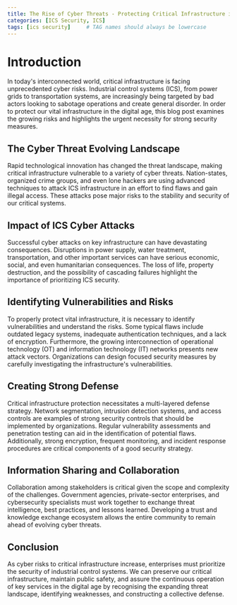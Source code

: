 ```yaml
---
title: The Rise of Cyber Threats - Protecting Critical Infrastructure in the Digital Age
categories: [ICS Security, ICS]
tags: [ics security]     # TAG names should always be lowercase
---
```


# Introduction

In today's interconnected world, critical infrastructure is facing unprecedented cyber risks. Industrial control systems (ICS), from power grids to transportation systems, are increasingly being targeted by bad actors looking to sabotage operations and create general disorder. In order to protect our vital infrastructure in the digital age, this blog post examines the growing risks and highlights the urgent necessity for strong security measures.

## The Cyber Threat Evolving Landscape

Rapid technological innovation has changed the threat landscape, making critical infrastructure vulnerable to a variety of cyber threats. Nation-states, organized crime groups, and even lone hackers are using advanced techniques to attack ICS infrastructure in an effort to find flaws and gain illegal access. These attacks pose major risks to the stability and security of our critical systems.

## Impact of ICS Cyber Attacks 

Successful cyber attacks on key infrastructure can have devastating consequences. Disruptions in power supply, water treatment, transportation, and other important services can have serious economic, social, and even humanitarian consequences. The loss of life, property destruction, and the possibility of cascading failures highlight the importance of prioritizing ICS security.

## Identifyting Vulnerabilities and Risks

To properly protect vital infrastructure, it is necessary to identify vulnerabilities and understand the risks. Some typical flaws include outdated legacy systems, inadequate authentication techniques, and a lack of encryption. Furthermore, the growing interconnection of operational technology (OT) and information technology (IT) networks presents new attack vectors. Organizations can design focused security measures by carefully investigating the infrastructure's vulnerabilities.

## Creating Strong Defense

Critical infrastructure protection necessitates a multi-layered defense strategy. Network segmentation, intrusion detection systems, and access controls are examples of strong security controls that should be implemented by organizations. Regular vulnerability assessments and penetration testing can aid in the identification of potential flaws. Additionally, strong encryption, frequent monitoring, and incident response procedures are critical components of a good security strategy.

## Information Sharing and Collaboration

Collaboration among stakeholders is critical given the scope and complexity of the challenges. Government agencies, private-sector enterprises, and cybersecurity specialists must work together to exchange threat intelligence, best practices, and lessons learned. Developing a trust and knowledge exchange ecosystem allows the entire community to remain ahead of evolving cyber threats.

## Conclusion

As cyber risks to critical infrastructure increase, enterprises must prioritize the security of industrial control systems. We can preserve our critical infrastructure, maintain public safety, and assure the continuous operation of key services in the digital age by recognising the expanding threat landscape, identifying weaknesses, and constructing a collective defense.



  